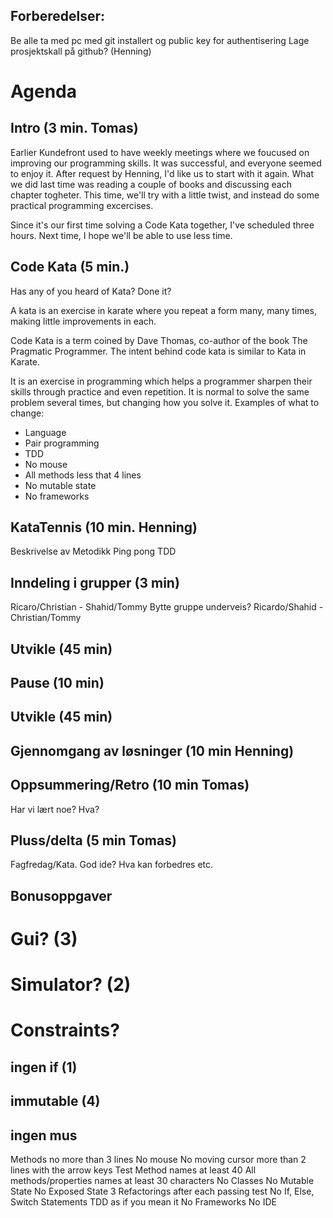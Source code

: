 Forberedelser:
----
Be alle ta med pc med git installert og public key for authentisering
Lage prosjektskall på github? (Henning)

# Agenda


## Intro (3 min. Tomas)
Earlier Kundefront used to have weekly meetings where we foucused on improving our programming skills.
It was successful, and everyone seemed to enjoy it. After request by Henning, I'd like us to start with it again.
What we did last time was reading a couple of books and discussing each chapter togheter. This time, we'll
try with a little twist, and instead do some practical programming excercises.

Since it's our first time solving a Code Kata together, I've scheduled three hours. Next time, I hope we'll be able
to use less time.

## Code Kata (5 min.)
Has any of you heard of Kata? Done it?

A kata is an exercise in karate where you repeat a form many, many times, making little improvements in each.

Code Kata is a term coined by Dave Thomas, co-author of the book The Pragmatic Programmer. The intent behind code kata
is similar to Kata in Karate.

It is an exercise in programming which helps a programmer sharpen their skills through practice and even repetition.
It is normal to solve the same problem several times, but changing how you solve it. Examples of what to change:
* Language
* Pair programming
* TDD
* No mouse
* All methods less that 4 lines
* No mutable state
* No frameworks

## KataTennis (10 min. Henning)

Beskrivelse av Metodikk
Ping pong TDD

## Inndeling i grupper (3 min)

Ricaro/Christian - Shahid/Tommy
Bytte gruppe underveis? Ricardo/Shahid - Christian/Tommy

## Utvikle (45 min)

## Pause (10 min)

## Utvikle (45 min)

## Gjennomgang av løsninger (10 min Henning)

## Oppsummering/Retro (10 min Tomas)
Har vi lært noe? Hva?

## Pluss/delta (5 min Tomas)
Fagfredag/Kata. God ide? Hva kan forbedres etc.



Bonusoppgaver
----
# Gui? (3)
# Simulator? (2)
# Constraints?
## ingen if (1)
## immutable (4)
## ingen mus


Methods no more than 3 lines
No mouse
No moving cursor more than 2 lines with the arrow keys
Test Method names at least 40
All methods/properties names at least 30 characters
No Classes
No Mutable State
No Exposed State
3 Refactorings after each passing test
No If, Else, Switch Statements
TDD as if you mean it
No Frameworks
No IDE